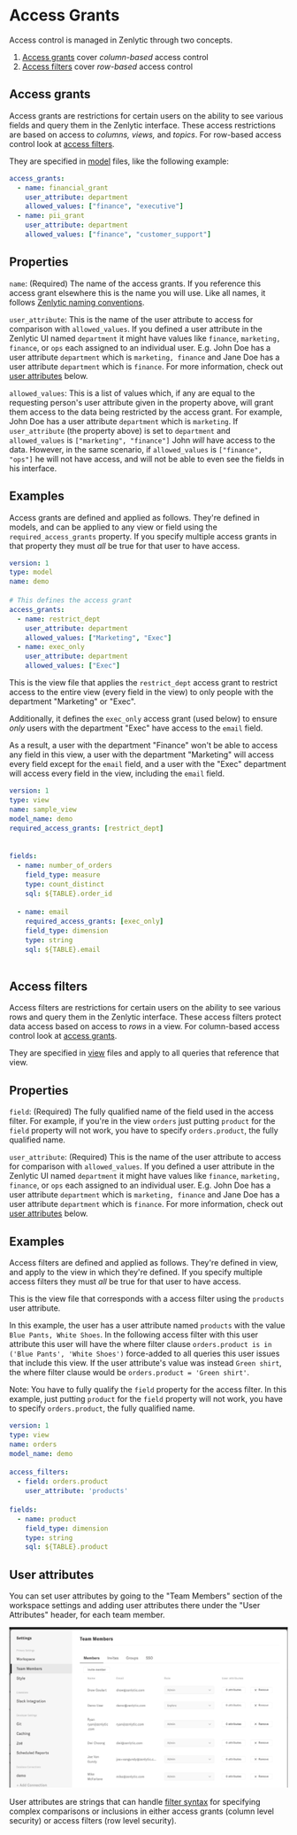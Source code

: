 # Access Grants

Access control is managed in Zenlytic through two concepts.

1. [Access grants](access_grants.md#access-grants) cover _column-based_ access control
2. [Access filters](access_grants.md#access-filters) cover _row-based_ access control

## Access grants

Access grants are restrictions for certain users on the ability to see various fields and query them in the Zenlytic interface. These access restrictions are based on access to _columns,_ _views,_ and _topics_. For row-based access control look at [access filters](access_grants.md#access-filters).

They are specified in [model](model.md) files, like the following example:

```yaml
access_grants:
  - name: financial_grant
    user_attribute: department
    allowed_values: ["finance", "executive"]
  - name: pii_grant
    user_attribute: department
    allowed_values: ["finance", "customer_support"]
```

## Properties

`name`: (Required) The name of the access grants. If you reference this access grant elsewhere this is the name you will use. Like all names, it follows [Zenlytic naming conventions](data_modeling.md#naming-conventions).

`user_attribute`: This is the name of the user attribute to access for comparison with `allowed_values`. If you defined a user attribute in the Zenlytic UI named `department` it might have values like `finance`, `marketing, finance`, or `ops` each assigned to an individual user. E.g. John Doe has a user attribute `department` which is `marketing, finance` and Jane Doe has a user attribute `department` which is `finance`. For more information, check out [user attributes](access_grants.md#user-attributes) below.

`allowed_values`: This is a list of values which, if any are equal to the requesting person's user attribute given in the property above, will grant them access to the data being restricted by the access grant. For example, John Doe has a user attribute `department` which is `marketing`. If `user_attribute` (the property above) is set to `department` and `allowed_values` is `["marketing", "finance"]` John _will_ have access to the data. However, in the same scenario, if `allowed_values` is `["finance", "ops"]` he will not have access, and will not be able to even see the fields in his interface.

## Examples

Access grants are defined and applied as follows. They're defined in models, and can be applied to any view or field using the `required_access_grants` property. If you specify multiple access grants in that property they must _all_ be true for that user to have access.

```yaml
version: 1
type: model
name: demo

# This defines the access grant
access_grants:
  - name: restrict_dept
    user_attribute: department
    allowed_values: ["Marketing", "Exec"]
  - name: exec_only
    user_attribute: department
    allowed_values: ["Exec"]
```

This is the view file that applies the `restrict_dept` access grant to restrict access to the entire view (every field in the view) to only people with the department "Marketing" or "Exec".

Additionally, it defines the `exec_only` access grant (used below) to ensure _only_ users with the department "Exec" have access to the `email` field.

As a result, a user with the department "Finance" won't be able to access any field in this view, a user with the department "Marketing" will access every field except for the `email` field, and a user with the "Exec" department will access every field in the view, including the `email` field.

```yaml
version: 1
type: view
name: sample_view
model_name: demo
required_access_grants: [restrict_dept]


fields:
  - name: number_of_orders
    field_type: measure
    type: count_distinct
    sql: ${TABLE}.order_id

  - name: email
    required_access_grants: [exec_only]
    field_type: dimension
    type: string
    sql: ${TABLE}.email
  
```

## Access filters

Access filters are restrictions for certain users on the ability to see various rows and query them in the Zenlytic interface. These access filters protect data access based on access to _rows_ in a view. For column-based access control look at [access grants](access_grants.md#access-grants).

They are specified in [view](view.md) files and apply to all queries that reference that view.

## Properties

`field`: (Required) The fully qualified name of the field used in the access filter. For example, if you're in the view `orders` just putting `product` for the `field` property will not work, you have to specify `orders.product`, the fully qualified name.

`user_attribute`: (Required) This is the name of the user attribute to access for comparison with `allowed_values`. If you defined a user attribute in the Zenlytic UI named `department` it might have values like `finance`, `marketing, finance`, or `ops` each assigned to an individual user. E.g. John Doe has a user attribute `department` which is `marketing, finance` and Jane Doe has a user attribute `department` which is `finance`. For more information, check out [user attributes](access_grants.md#user-attributes) below.

## Examples

Access filters are defined and applied as follows. They're defined in view, and apply to the view in which they're defined. If you specify multiple access filters they must _all_ be true for that user to have access.

This is the view file that corresponds with a access filter using the `products` user attribute.

In this example, the user has a user attribute named `products` with the value `Blue Pants, White Shoes`. In the following access filter with this user attribute this user will have the where filter clause `orders.product is in ('Blue Pants', 'White Shoes')` force-added to all queries this user issues that include this view. If the user attribute's value was instead `Green shirt`, the where filter clause would be `orders.product = 'Green shirt'`.

Note: You have to fully qualify the `field` property for the access filter. In this example, just putting `product` for the `field` property will not work, you have to specify `orders.product`, the fully qualified name.

```yaml
version: 1
type: view
name: orders
model_name: demo

access_filters:
  - field: orders.product
    user_attribute: 'products'

fields:
  - name: product
    field_type: dimension
    type: string
    sql: ${TABLE}.product

```

## User attributes

You can set user attributes by going to the "Team Members" section of the workspace settings and adding user attributes there under the "User Attributes" header, for each team member.

![team-members](../assets/3_zenlytic_ui/settings-team-members-attrs.png)

User attributes are strings that can handle [filter syntax](field_filter.md) for specifying complex comparisons or inclusions in either access grants (column level security) or access filters (row level security).
